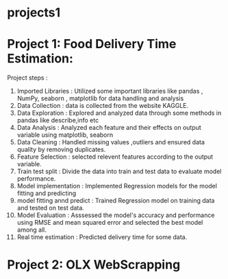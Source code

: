 # projects1
# Project 1: Food Delivery Time Estimation:
  Project steps :
  1. Imported Libraries : Utilized some important libraries like pandas , NumPy, seaborn , matplotlib for data handling and analysis
  2. Data Collection : data is collected from the website KAGGLE.
  2. Data Exploration : Explored and analyzed data through some methods in pandas like describe,info etc
  3. Data Analysis : Analyzed each feature and their effects on output variable using matplotlib, seaborn
  4. Data Cleaning : Handled missing values ,outliers and ensured data quality by removing duplicates.
  5. Feature Selection : selected relevent features according to the output variable.
  6. Train test split : Divide the data into train and test data to evaluate model performance.
  8. Model implementation : Implemented Regression models for the model fitting and predicting
  10. model fitting annd predict : Trained Regression model on training data and tested on test data.
  11. Model Evaluation : Asssessed the model's accuracy and performance using RMSE and mean squared error and selected the best model among all.
  12. Real time estimation : Predicted delivery time for some data.

# Project 2: OLX WebScrapping
 
 
